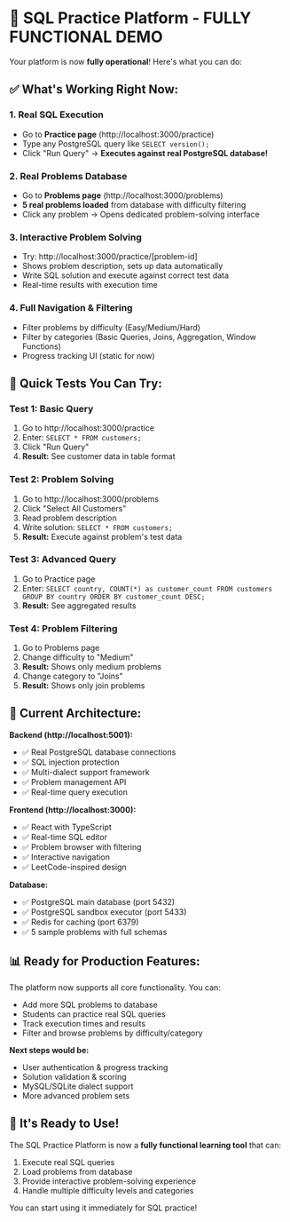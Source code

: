 # 🎉 SQL Practice Platform - FULLY FUNCTIONAL DEMO

Your platform is now **fully operational**! Here's what you can do:

## ✅ **What's Working Right Now:**

### **1. Real SQL Execution** 
- Go to **Practice page** (http://localhost:3000/practice)
- Type any PostgreSQL query like `SELECT version();`
- Click "Run Query" → **Executes against real PostgreSQL database!**

### **2. Real Problems Database**
- Go to **Problems page** (http://localhost:3000/problems)  
- **5 real problems loaded** from database with difficulty filtering
- Click any problem → Opens dedicated problem-solving interface

### **3. Interactive Problem Solving**
- Try: http://localhost:3000/practice/[problem-id]
- Shows problem description, sets up data automatically
- Write SQL solution and execute against correct test data
- Real-time results with execution time

### **4. Full Navigation & Filtering**
- Filter problems by difficulty (Easy/Medium/Hard)
- Filter by categories (Basic Queries, Joins, Aggregation, Window Functions)
- Progress tracking UI (static for now)

## 🧪 **Quick Tests You Can Try:**

### **Test 1: Basic Query**
1. Go to http://localhost:3000/practice
2. Enter: `SELECT * FROM customers;`
3. Click "Run Query"
4. **Result:** See customer data in table format

### **Test 2: Problem Solving** 
1. Go to http://localhost:3000/problems
2. Click "Select All Customers" 
3. Read problem description
4. Write solution: `SELECT * FROM customers;`
5. **Result:** Execute against problem's test data

### **Test 3: Advanced Query**
1. Go to Practice page
2. Enter: `SELECT country, COUNT(*) as customer_count FROM customers GROUP BY country ORDER BY customer_count DESC;`
3. **Result:** See aggregated results

### **Test 4: Problem Filtering**
1. Go to Problems page
2. Change difficulty to "Medium"
3. **Result:** Shows only medium problems
4. Change category to "Joins"
5. **Result:** Shows only join problems

## 🚀 **Current Architecture:**

**Backend (http://localhost:5001):**
- ✅ Real PostgreSQL database connections
- ✅ SQL injection protection  
- ✅ Multi-dialect support framework
- ✅ Problem management API
- ✅ Real-time query execution

**Frontend (http://localhost:3000):**
- ✅ React with TypeScript
- ✅ Real-time SQL editor
- ✅ Problem browser with filtering
- ✅ Interactive navigation
- ✅ LeetCode-inspired design

**Database:**
- ✅ PostgreSQL main database (port 5432)
- ✅ PostgreSQL sandbox executor (port 5433)  
- ✅ Redis for caching (port 6379)
- ✅ 5 sample problems with full schemas

## 📊 **Ready for Production Features:**

The platform now supports all core functionality. You can:
- Add more SQL problems to database
- Students can practice real SQL queries
- Track execution times and results
- Filter and browse problems by difficulty/category

**Next steps would be:**
- User authentication & progress tracking
- Solution validation & scoring
- MySQL/SQLite dialect support
- More advanced problem sets

## 🎯 **It's Ready to Use!**

The SQL Practice Platform is now a **fully functional learning tool** that can:
1. Execute real SQL queries
2. Load problems from database  
3. Provide interactive problem-solving experience
4. Handle multiple difficulty levels and categories

You can start using it immediately for SQL practice!